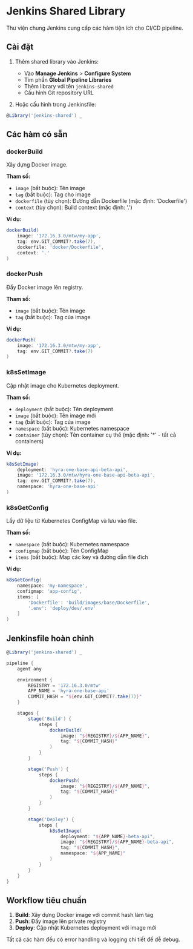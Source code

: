 # Jenkins Shared Library

Thư viện chung Jenkins cung cấp các hàm tiện ích cho CI/CD pipeline.

## Cài đặt

1. Thêm shared library vào Jenkins:
   - Vào **Manage Jenkins** > **Configure System**
   - Tìm phần **Global Pipeline Libraries**
   - Thêm library với tên `jenkins-shared`
   - Cấu hình Git repository URL

2. Hoặc cấu hình trong Jenkinsfile:
```groovy
@Library('jenkins-shared') _
```

## Các hàm có sẵn

### dockerBuild
Xây dựng Docker image.

**Tham số:**
- `image` (bắt buộc): Tên image
- `tag` (bắt buộc): Tag cho image
- `dockerfile` (tùy chọn): Đường dẫn Dockerfile (mặc định: 'Dockerfile')
- `context` (tùy chọn): Build context (mặc định: '.')

**Ví dụ:**
```groovy
dockerBuild(
    image: '172.16.3.0/mtw/my-app',
    tag: env.GIT_COMMIT?.take(7),
    dockerfile: 'docker/Dockerfile',
    context: '.'
)
```

### dockerPush
Đẩy Docker image lên registry.

**Tham số:**
- `image` (bắt buộc): Tên image
- `tag` (bắt buộc): Tag của image

**Ví dụ:**
```groovy
dockerPush(
    image: '172.16.3.0/mtw/my-app',
    tag: env.GIT_COMMIT?.take(7)
)
```

### k8sSetImage
Cập nhật image cho Kubernetes deployment.

**Tham số:**
- `deployment` (bắt buộc): Tên deployment
- `image` (bắt buộc): Tên image mới
- `tag` (bắt buộc): Tag của image
- `namespace` (bắt buộc): Kubernetes namespace
- `container` (tùy chọn): Tên container cụ thể (mặc định: '*' - tất cả containers)

**Ví dụ:**
```groovy
k8sSetImage(
    deployment: 'hyra-one-base-api-beta-api',
    image: '172.16.3.0/mtw/hyra-one-base-api-beta-api',
    tag: env.GIT_COMMIT?.take(7),
    namespace: 'hyra-one-base-api'
)
```

### k8sGetConfig
Lấy dữ liệu từ Kubernetes ConfigMap và lưu vào file.

**Tham số:**
- `namespace` (bắt buộc): Kubernetes namespace
- `configmap` (bắt buộc): Tên ConfigMap
- `items` (bắt buộc): Map các key và đường dẫn file đích

**Ví dụ:**
```groovy
k8sGetConfig(
    namespace: 'my-namespace',
    configmap: 'app-config',
    items: [
        'Dockerfile': 'build/images/base/Dockerfile',
        '.env': 'deploy/dev/.env'
    ]
)
```

## Jenkinsfile hoàn chỉnh

```groovy
@Library('jenkins-shared') _

pipeline {
    agent any

    environment {
        REGISTRY = '172.16.3.0/mtw'
        APP_NAME = 'hyra-one-base-api'
        COMMIT_HASH = "${env.GIT_COMMIT?.take(7)}"
    }

    stages {
        stage('Build') {
            steps {
                dockerBuild(
                    image: "${REGISTRY}/${APP_NAME}",
                    tag: "${COMMIT_HASH}"
                )
            }
        }

        stage('Push') {
            steps {
                dockerPush(
                    image: "${REGISTRY}/${APP_NAME}",
                    tag: "${COMMIT_HASH}"
                )
            }
        }

        stage('Deploy') {
            steps {
                k8sSetImage(
                    deployment: "${APP_NAME}-beta-api",
                    image: "${REGISTRY}/${APP_NAME}-beta-api",
                    tag: "${COMMIT_HASH}",
                    namespace: "${APP_NAME}"
                )
            }
        }
    }
}
```

## Workflow tiêu chuẩn

1. **Build**: Xây dựng Docker image với commit hash làm tag
2. **Push**: Đẩy image lên private registry
3. **Deploy**: Cập nhật Kubernetes deployment với image mới

Tất cả các hàm đều có error handling và logging chi tiết để dễ debug.